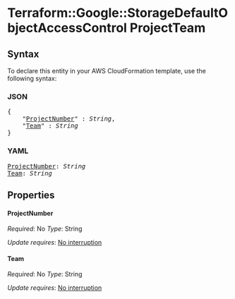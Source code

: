 # Terraform::Google::StorageDefaultObjectAccessControl ProjectTeam

## Syntax

To declare this entity in your AWS CloudFormation template, use the following syntax:

### JSON

<pre>
{
    "<a href="#projectnumber" title="ProjectNumber">ProjectNumber</a>" : <i>String</i>,
    "<a href="#team" title="Team">Team</a>" : <i>String</i>
}
</pre>

### YAML

<pre>
<a href="#projectnumber" title="ProjectNumber">ProjectNumber</a>: <i>String</i>
<a href="#team" title="Team">Team</a>: <i>String</i>
</pre>

## Properties

#### ProjectNumber

_Required_: No
_Type_: String

_Update requires_: [No interruption](https://docs.aws.amazon.com/AWSCloudFormation/latest/UserGuide/using-cfn-updating-stacks-update-behaviors.html#update-no-interrupt)

#### Team

_Required_: No
_Type_: String

_Update requires_: [No interruption](https://docs.aws.amazon.com/AWSCloudFormation/latest/UserGuide/using-cfn-updating-stacks-update-behaviors.html#update-no-interrupt)


